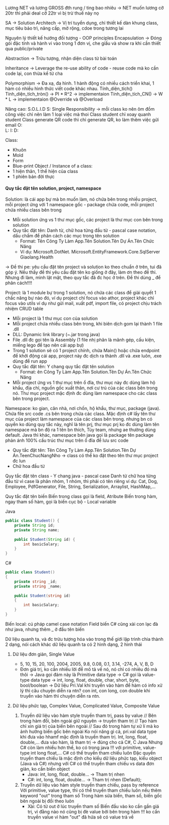 Lương NET và lương GROSS
đth rung / ting bao nhiêu -> NET
muốn lương cỡ 20tr thì phải deal cỡ 22tr vì bị trừ thuế này nọ

SA -> Solution Architech -> Vị trí tuyển dụng, chỉ thiết kế dàn khung class, mục tiêu bảo trì, nâng cấp, mở rộng, cdoe trong tương lai

Nguyên lý thiết kế hướng đối tượng - OOP principles
Encapsulation
-> Đóng gói đặc tính và hành vi vào trong 1 đơn vị, che giấu và show ra khi cần thiết qua public/private

Abstraction
-> Trừu tượng, nhận diện class từ bài toán

Inheritance
-> Leverage the re-use ability of code - reuse code mà ko cần code lại, con thừa kế từ cha

Polymorphism
-> Đa xạ, đa hình. 1 hành động có nhiều cách triển khai, 1 hàm có nhiều hình thức viết code khác nhau.
Tính_diện_tích()
Tính_diện_tích_tròn() -> PI * R^2 -> implementaion
Tính_diện_tích_CN() -> W * L -> implementaion
@Override và @Overload

Nâng cao: S.O.L.I.D
S: Single Responsibility -> mỗi class ko nên ôm đồm công việc chỉ nên làm 1 loại việc mà thoi
	Class student chỉ xoay quanh student
	Class generate QR code thì chỉ generate QR, ko làm thêm việc gửi email 
O:  
L:
I:
D:

Class: 
+ Khuôn
+ Mold
+ Form
+ Blue-print
Object / Instance of a class:
+ 1 hiện thân, 1 thể hiện của class
+ 1 phiên bản đời thực



#### Quy tắc đặt tên solution, project, namespace

Solution: là cái app bự mà bn muốn làm, nó chứa bên trong nhiều project, mỗi project ứng với 1 namespace gốc - package chứa code, mỗi project chứa nhiều class bên trong
- Mỗi solution ứng vs 1 thư mục gốc, các project là thư mục con bên trong solution
- Quy tắc đặt tên: Danh từ, chữ hoa từng đầu từ - pascal case notation, dấu chấm để phân cách các mục trong tên solution
	- Format: Tên Công Ty Làm App.Tên Solution.Tên Dự Án.Tên Chức Năng
	- Ví dụ: Microsoft.DotNet.
			Microsoft.EntityFramework.Core.SqlServer
			Giaolang.Health

-> Đề thi pe: yêu cầu đặt tên project và solution ko theo chuẩn ở trên, tui đã góp ý. Nếu thấy đề thi yêu cầu đặt tên ko giống ở đây, làm ơn theo đề thi. Nhưng đi làm, mình lật mặt, theo quy tắc đã đc học ở trên. Đề thi dùng _ để phân cách!!!!

Project: là 1 module bự trong 1 solution, nó chứa các class để giải quyết 1 chắc năng bự nào đó, ví dụ project chỉ focus vào athor, project khác chỉ focus vào utils ví dụ như gửi mail, xuất pdf, import file, có project chịu trách nhiệm CRUD table
+ Mỗi project là 1 thư mục con của solution
+ Mỗi project chứa nhiều class bên trong, khi biên dịch gom lại thành 1 file .dll
+ DLL: Dynamic link library (~.jar trong java)
+ File .dll đc gọi tên là Assembly (1 file nhị phân là mãnh gép, cấu kiện, miếng lego để tạo nên cái app bự)
+ Trong 1 solution sẽ có 1 project chính, chứa Main() hoặc chứa endpoint để khởi động cái app, project này đc dịch ra thành .dll và .exe luôn, .exe dùng để run app
+ Quy tắc đặt tên: Y chang quy tắc đặt tên solution
	+ Format: ên Công Ty Làm App.Tên Solution.Tên Dự Án.Tên Chức Năng
+ Mỗi project ứng vs 1 thư mục trên ổ đĩa, thư mục này đc dùng làm hộ khẩu, địa chỉ, nguồn gốc xuất thân, nơi cư trú của các class bên trong nó. Thư mục project mặc định đc dùng làm namespace cho các class bên trong project.

Namespace: ko gian, căn nhà, nơi chốn, hộ khẩu, thư mục, package (java). Chứa file src code .cs bên trong chứa các class. Mặc định c# lấy tên thư mục của project làm namespace của các class bên trong. nhưng bn có quyền ko dùng quy tắc này, nghĩ là tên prj, thư mục prj ko đc dùng làm tên namespace mà bn độ ra 1 tên bn thích, Tùy team, nhưng ae thường dùng default. Java thì khác, namespace bên java gọi là package tên package phản ánh 100% cấu trúc thư mục trên ổ đĩa để lưu src code
+ Quy tắc đặt tên: Tên Công Ty Làm App.Tên Solution.Tên Dự Án.TeenChucNangNho -> class có thể ko đặt theo tên thư mục project đc lun
+ Chữ hoa đầu từ

Quy tắc đặt tên class - Y chang java - pascal case
Danh từ chữ hoa từng đầu từ vì case là phân nhóm, 1 nhóm, thì phải có tên riêng
ví dụ: Cat, Dog, Employee, PdfGenerator, File, String, Serialization, Arraylist, HashMap,...

Quy tắc đặt tên biến
Biến trong class gọi là field, Atribute
Biến trong hàm, ngay tham số hàm, gọi là biến cục bộ - Local variable

Java
```Java
public class Student() {
	private String id;
	private String name;
	
	public Student(String id) {
		int basicSalary;
	} 
}
 ```

C#
```csharp
public class Student() 
{
	private string _id;
	private string _name;
	
	public Student(string id)
	{
		int basicSalary;
	}
}
```

Biến local: cú pháp camel case notation
Field biến C# cũng xài con lạc đà như java, nhưng thêm _ ở đầu tên biến

Dữ liệu quanh ta, và đc trừu tượng hóa vào trong thế giới lập trình chia thành 2 dạng, nói cách khác dữ liệu quanh ta có 2 hình dạng, 2 hình thái

1. Dữ liệu đơn giản, Single Value
	+ 5, 10, 15, 20, 100, 2004, 2005, 9.8, 0.08, 0.1, 3.14, -274, A, V, B, D
	+ Đơn giá trị, ko cần nhiều lời để mô tả về nó, nó chỉ có nhiêu đó mà thôi
	-> Java gọi đám này là Primitive data type
	-> C# gọi là value-type data type
	-> int, long, float, double, char, short, byte, bool/boolean
	-> Dữ liệu Pri.Val khi truyền vào hàm để hàm có info xử lý thì câu chuyện diễn ra ntn? con int, con long, con double khi truyền vào hàm thì chuyện diễn ra ntn. 

2. Dữ liệu phức tạp, Complex Value, Complicated Value, Composite Value
	1. Truyền dữ liệu vào hàm style truyền tham trị, pass by value
		// Bên trong hàm đổi, bên ngoài giữ nguyên -> truyền tham trị
		// Tạo hàm chỉ xin giá trị của biến bên ngoài
		// Sau đó trong hàm tự xử lí mà ko ảnh hưởng biến gốc bên ngoài
		Ko nói năng gì cả, pri.val data type khi đưa vào hhamf mặc định là truyền tham trị. Int, long, float, double,... đưa vào hàm, là tham trị -> đúng cho cả C#, C Java
		Nhưng C# còn làm nhiều hơn thế, ko có trong java !!! với primitive, value-type int long float,... C# có thể truyền tham chiếu luôn
		Đặc quyền truyền tham chiếu là mặc định cho kiểu dữ liệu phức tạp, kiểu object (Java và C#) nhưng với C# có thể truyền tham chiếu vs data đơn giản, ko cần biến object
		+ Java: int, long, float, double... -> Tham trị nhen
		+ C#: int, long, float, double... -> Tham trị nhen (Default); 
	2. Truyền dữ liệu vào hàm style truyền tham chiếu, pass by reference
		Với primitive, value type, thì có thể truyền tham chiếu luôn nếu thêm keyword "out" trong tham số
		Trong hàm sửa biến, tham số, biến gốc bên ngoài bị đổi theo luôn
		+ Xài: Có từ out ở lúc truyền tham số
				Biến đầu vào ko cần gần giá trị, vì đằng nào nó cũng bị đè value bởi bên trong hàm !!!
			 ko cần truyền value vì hàm "out" đã hứa sẽ có value trả về